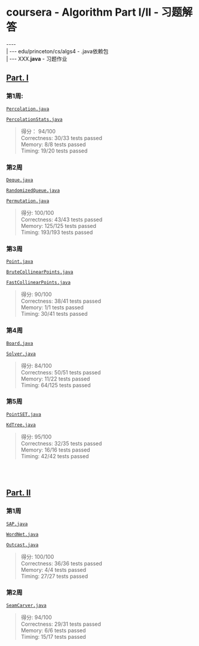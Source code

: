 # coursera - Algorithm Part I/II - 习题解答

----<br>
| --- edu/princeton/cs/algs4   - .java依赖包<br>
| --- XXX.**java**  - 习题作业<br>


## [Part. I](https://www.coursera.org/learn/algorithms-part1/home/welcome)

### 第1周: 

[`Percolation.java`](Percolation.java)

[`PercolationStats.java`](PercolationStats.java)

> 得分： 94/100<br>
> Correctness:  30/33 tests passed<Br>
> Memory:       8/8 tests passed<Br>
> Timing:       19/20 tests passed<Br>

### 第2周

[`Deque.java`](Deque.java)

[`RandomizedQueue.java`](RandomizedQueue.java)

[`Permutation.java`](Permutation.java)

> 得分: 100/100<Br>
> Correctness:  43/43 tests passed<Br>
> Memory:       125/125 tests passed<BR>
> Timing:       193/193 tests passed<Br>

### 第3周

[`Point.java`](Point.java)

[`BruteCollinearPoints.java`](BruteCollinearPoints.java)

[`FastCollinearPoints.java`](FastCollinearPoints.java)

> 得分: 90/100<br>
> Correctness:  38/41 tests passed<br>
> Memory:       1/1 tests passed<Br>
> Timing:       30/41 tests passed<br>

### 第4周

[`Board.java`](Board.java)

[`Solver.java`](Solver.java)

> 得分: 84/100<br>
> Correctness:  50/51 tests passed<Br>
> Memory:       11/22 tests passed<br>
> Timing:       64/125 tests passed<Br>

### 第5周

[`PointSET.java`](PointSET.java)

[`KdTree.java`](KdTree.java)

> 得分: 95/100<Br>
> Correctness:  32/35 tests passed<br>
> Memory:       16/16 tests passed<Br>
> Timing:       42/42 tests passed<Br>


<br><Br>
## [Part. II](https://www.coursera.org/learn/algorithms-part2/home/welcome)

### 第1周

[`SAP.java`](SAP.java)

[`WordNet.java`](WordNet.java)

[`Outcast.java`](Outcast.java)

> 得分: 100/100<Br>
> Correctness:  36/36 tests passed<br>
> Memory:       4/4 tests passed<br>
> Timing:       27/27 tests passed<br>

### 第2周

[`SeamCarver.java`](SeamCarver.java)

> 得分: 94/100<br>
> Correctness:  29/31 tests passed<Br>
> Memory:       6/6 tests passed<br>
> Timing:       15/17 tests passed<br>